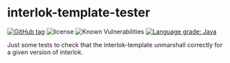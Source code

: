 # interlok-template-tester
[![GitHub tag](https://img.shields.io/github/tag/sebastien-belin-adp/interlok-templates-tester.svg)](https://github.com/sebastien-belin-adp/interlok-templates-tester/tags) ![license](https://img.shields.io/github/license/sebastien-belin-adp/interlok-templates-tester.svg) ![Known Vulnerabilities](https://snyk.io/test/github/sebastien-belin-adp/interlok-templates-tester/badge.svg?targetFile=build.gradle) [![Language grade: Java](https://img.shields.io/lgtm/grade/java/g/sebastien-belin-adp/interlok-templates-tester.svg?logo=lgtm&logoWidth=18)](https://lgtm.com/projects/g/sebastien-belin-adp/interlok-templates-tester/context:java)

Just some tests to check that the interlok-template unmarshall correctly for a given version of interlok.
